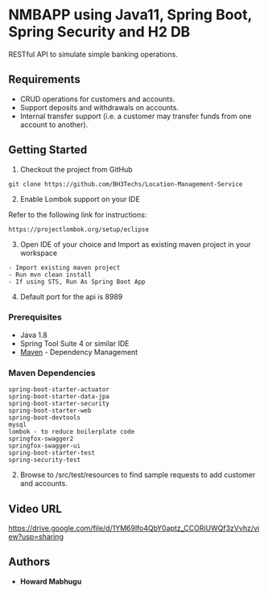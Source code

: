 # NMBAPP using Java11, Spring Boot, Spring Security and H2 DB

RESTful API to simulate simple banking operations. 

## Requirements

*	CRUD operations for customers and accounts.
*	Support deposits and withdrawals on accounts.
*	Internal transfer support (i.e. a customer may transfer funds from one account to another).


## Getting Started

1. Checkout the project from GitHub

```
git clone https://github.com/BH3Techs/Location-Management-Service

```
2. Enable Lombok support on your IDE

Refer to the following link for instructions:

```
https://projectlombok.org/setup/eclipse

```
3. Open IDE of your choice and Import as existing maven project in your workspace

```
- Import existing maven project
- Run mvn clean install
- If using STS, Run As Spring Boot App

```
4. Default port for the api is 8989


### Prerequisites

* Java 1.8
* Spring Tool Suite 4 or similar IDE
* [Maven](https://maven.apache.org/) - Dependency Management

### Maven Dependencies

```
spring-boot-starter-actuator
spring-boot-starter-data-jpa
spring-boot-starter-security
spring-boot-starter-web
spring-boot-devtools
mysql
lombok - to reduce boilerplate code
springfox-swagger2
springfox-swagger-ui
spring-boot-starter-test
spring-security-test

```

2. Browse to <project-root>/src/test/resources to find sample requests to add customer and accounts.

## Video URL 
https://drive.google.com/file/d/1YM69lfo4QbY0aptz_CCORiUWQf3zVvhz/view?usp=sharing
## Authors

* **Howard Mabhugu**

